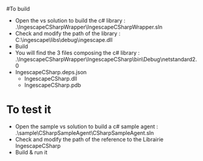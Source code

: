 #To build

- Open the vs solution to build the c# library : .\IngescapeCSharpWrapper\IngescapeCSharpWrapper.sln
- Check and modify the path of the library : C:\\ingescape\\libs\\debug\\ingescape.dll
- Build
- You will find the 3 files composing the c# library : .\IngescapeCSharpWrapper\IngescapeCSharp\bin\Debug\netstandard2.0
- IngescapeCSharp.deps.json
	- IngescapeCSharp.dll
	- IngescapeCSharp.pdb

# To test it
- Open the sample vs solution to build a c# sample agent : .\sample\CSharpSampleAgent\CSharpSampleAgent.sln
- Check and modify the path of the reference to the Librairie IngescapeCSharp 
- Build & run it